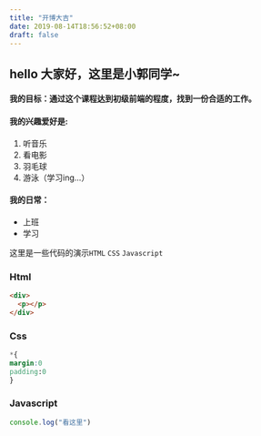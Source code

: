 ```yaml
---
title: "开博大吉"
date: 2019-08-14T18:56:52+08:00
draft: false
---
```

## hello 大家好，这里是小郭同学~
#### 我的目标：通过这个课程达到初级前端的程度，找到一份合适的工作。
#### 我的兴趣爱好是:
1. 听音乐
2. 看电影
3. 羽毛球
4. 游泳（学习ing...）
#### 我的日常：
* 上班
* 学习


这里是一些代码的演示`HTML` `CSS` `Javascript`
### Html
```html
<div>
  <p></p>
</div>
```
### Css
``` css
*{
margin:0
padding:0
}
```
### Javascript
```javascript
console.log("看这里")
```


